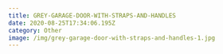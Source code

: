 ```yaml
---
title: GREY-GARAGE-DOOR-WITH-STRAPS-AND-HANDLES
date: 2020-08-25T17:34:06.195Z
category: Other
image: /img/grey-garage-door-with-straps-and-handles-1.jpg
---
```

